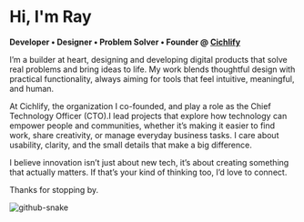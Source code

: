 # Hi, I'm Ray  
**Developer • Designer • Problem Solver • Founder @ [Cichlify](https://github.com/cichlify-official)**

I’m a builder at heart, designing and developing digital products that solve real problems and bring ideas to life. My work blends thoughtful design with practical functionality, always aiming for tools that feel intuitive, meaningful, and human.

At Cichlify, the organization I co-founded, and play a role as the Chief Technology Officer (CTO).I lead projects that explore how technology can empower people and communities, whether it’s making it easier to find work, share creativity, or manage everyday business tasks. I care about usability, clarity, and the small details that make a big difference.

I believe innovation isn’t just about new tech, it’s about creating something that actually matters. If that’s your kind of thinking too, I’d love to connect.

Thanks for stopping by.

<picture>
  <source media="(prefers-color-scheme: dark)" srcset="https://raw.githubusercontent.com/tobiasmeyhoefer/tobiasmeyhoefer/output/github-snake-dark.svg" />
  <source media="(prefers-color-scheme: light)" srcset="https://raw.githubusercontent.com/tobiasmeyhoefer/tobiasmeyhoefer/output/github-snake.svg" />
  <img alt="github-snake" src="https://raw.githubusercontent.com/tobiasmeyhoefer/tobiasmeyhoefer/output/github-snake.svg" />
</picture>

<!-- ### ✍️ Random Dev Quote
![](https://quotes-github-readme.vercel.app/api?type=horizontal&theme=radical) -->



